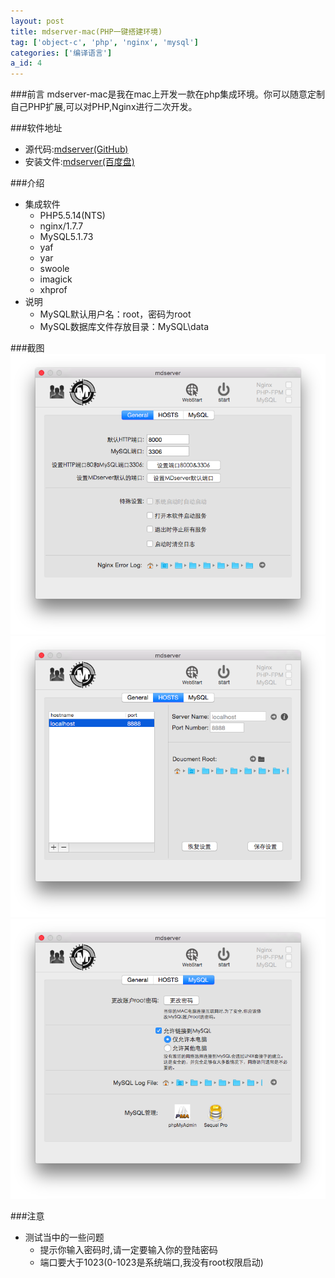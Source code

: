 ```yaml
---
layout: post
title: mdserver-mac(PHP一键搭建环境)
tag: ['object-c', 'php', 'nginx', 'mysql']
categories: ['编译语言']
a_id: 4
---
```


###前言
mdserver-mac是我在mac上开发一款在php集成环境。你可以随意定制自己PHP扩展,可以对PHP,Nginx进行二次开发。

###软件地址
- 源代码:[mdserver(GitHub)](https://github.com/midoks/mdserver-mac)
- 安装文件:[mdserver(百度盘)](http://pan.baidu.com/s/1bnfcs4B)

###介绍
- 集成软件
	* PHP5.5.14(NTS)
	* nginx/1.7.7
	* MySQL5.1.73
	* yaf
	* yar
	* swoole
	* imagick
	* xhprof
- 说明
	* MySQL默认用户名：root，密码为root
	* MySQL数据库文件存放目录：MySQL\data

###截图
[![Screenshot-1.png](/resources/project/mdserver-mac/Screenshot/Screenshot-1.png)](/resources/project/mdserver-mac/Screenshot/Screenshot-1.png)
[![Screenshot-2.png](/resources/project/mdserver-mac/Screenshot/Screenshot-2.png)](/resources/project/mdserver-mac/Screenshot/Screenshot-2.png)
[![Screenshot-3.png](/resources/project/mdserver-mac/Screenshot/Screenshot-3.png)](/resources/project/mdserver-mac/Screenshot/Screenshot-3.png)

###注意
- 测试当中的一些问题
    * 提示你输入密码时,请一定要输入你的登陆密码
    * 端口要大于1023(0-1023是系统端口,我没有root权限启动)